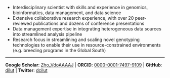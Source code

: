 - Interdisciplinary scientist with skills and experience in genomics, bioinformatics, data management, and data science 
- Extensive collaborative research experience, with over 20 peer-reviewed publications and dozens of conference presentations
- Data management expertise in integrating heterogeneous data sources into streamlined analysis pipeline
- Research focus in streamlining and scaling novel genotyping technologies to enable their use in resource-constrained environments (e.g. breeding programs in the Global South)


---
**Google Scholar**: [Zho_VdoAAAAJ](https://scholar.google.com/citations?hl=en&user=Zho_VdoAAAAJ&view_op=list_works&sortby=pubdate "Google Scholar Page")
 | 
**ORCID**: [0000-0001-7497-9109](https://orcid.org/0000-0001-7497-9109 "ORCID ID Page")
 | 
**GitHub**: [dilut](https://github.com/dilut "GitHub Page")
 | 
**Twitter**: [dcilut](https://twitter.com/dcilut "Twitter Profile")
